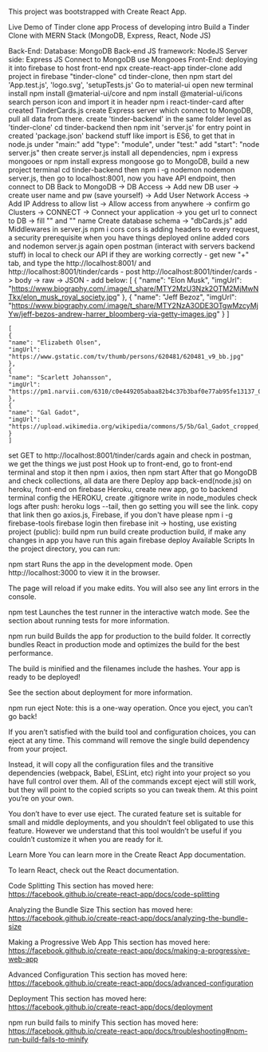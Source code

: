 This project was bootstrapped with Create React App.

Live Demo of Tinder clone app
Process of developing intro
Build a Tinder Clone with MERN Stack (MongoDB, Express, React, Node JS)

Back-End:
Database: MongoDB
Back-end JS framework: NodeJS
Server side: Express JS
Connect to MongoDB use Mongooes
Front-End:
deploying it into firebase to host front-end
npx create-react-app tinder-clone
add project in firebase "tinder-clone"
cd tinder-clone, then npm start
del 'App.test.js', 'logo.svg', 'setupTests.js'
Go to material-ui
open new terminal install npm install @material-ui/core and npm install @material-ui/icons
search person icon and import it in header
npm i react-tinder-card after created TinderCards.js
create Express server which connect to MongoDB, pull all data from there.
create 'tinder-backend' in the same folder level as 'tinder-clone'
cd tinder-backend then npm init
'server.js' for entry point
in created 'package.json' backend stuff like import is ES6, to get that in node.js under "main:" add "type": "module",
under "test:" add "start": "node server.js" then create server.js
install all dependencies, npm i express mongooes or npm install express mongoose
go to MongoDB, build a new project
terminal cd tinder-backend then npm i -g nodemon
nodemon server.js, then go to localhost:8001, now you have API endpoint, then connect to DB
Back to MongoDB -> DB Access -> Add new DB user -> create user name and pw (save yourself) -> Add User
Network Access -> Add IP Address to allow list -> Allow access from anywhere -> confirm
go Clusters -> CONNECT -> Connect your application -> you get url to connect to DB -> fill "<pw>" and "<db>" name
Create database schema -> "dbCards.js"
add Middlewares in server.js
npm i cors cors is adding headers to every request, a security prerequisite when you have things deployed online
added cors and nodemon server.js again
open postman (interact with servers backend stuff) in local to check our API if they are working correctly - get new "+" tab, and type the http://localhost:8001/ and http://localhost:8001/tinder/cards - post http://localhost:8001/tinder/cards -> body -> raw -> JSON - add below:
    [
    {
    "name": "Elon Musk",
    "imgUrl":
    "https://www.biography.com/.image/t_share/MTY2MzU3Nzk2OTM2MjMwNTkx/elon_musk_royal_society.jpg"
    },
    {
    "name": "Jeff Bezoz",
    "imgUrl":
    "https://www.biography.com/.image/t_share/MTY2NzA3ODE3OTgwMzcyMjYw/jeff-bezos-andrew-harrer_bloomberg-via-getty-images.jpg"
    }
    ]

    [
    {
    "name": "Elizabeth Olsen",
    "imgUrl":
    "https://www.gstatic.com/tv/thumb/persons/620481/620481_v9_bb.jpg"
    },
    {
    "name": "Scarlett Johansson",
    "imgUrl":
    "https://pm1.narvii.com/6310/c0e449205abaa82b4c37b3baf0e77ab95fe13137_00.jpg"
    },
    {
    "name": "Gal Gadot",
    "imgUrl":
    "https://upload.wikimedia.org/wikipedia/commons/5/5b/Gal_Gadot_cropped_lighting_corrected_2b.jpg"
    }
    ]
set GET to http://localhost:8001/tinder/cards again and check in postman, we get the things we just post
Hook up to front-end, go to front-end terminal and stop it then npm i axios, then npm start
After that go MongoDB and check collections, all data are there
Deploy app back-end(node.js) on heroku, front-end on firebase
Heroku, create new app, go to backend terminal config the HEROKU, create .gitignore write in node_modules
check logs after push: heroku logs --tail, then go setting you will see the link.
copy that link then go axios.js,
Firebase, if you don't have please npm i -g firebase-tools
firebase login then firebase init -> hosting, use existing project
(public): build
npm run build create production build, if make any changes in app you have run this again
firebase deploy
Available Scripts
In the project directory, you can run:

npm start
Runs the app in the development mode.
Open http://localhost:3000 to view it in the browser.

The page will reload if you make edits.
You will also see any lint errors in the console.

npm test
Launches the test runner in the interactive watch mode.
See the section about running tests for more information.

npm run build
Builds the app for production to the build folder.
It correctly bundles React in production mode and optimizes the build for the best performance.

The build is minified and the filenames include the hashes.
Your app is ready to be deployed!

See the section about deployment for more information.

npm run eject
Note: this is a one-way operation. Once you eject, you can’t go back!

If you aren’t satisfied with the build tool and configuration choices, you can eject at any time. This command will remove the single build dependency from your project.

Instead, it will copy all the configuration files and the transitive dependencies (webpack, Babel, ESLint, etc) right into your project so you have full control over them. All of the commands except eject will still work, but they will point to the copied scripts so you can tweak them. At this point you’re on your own.

You don’t have to ever use eject. The curated feature set is suitable for small and middle deployments, and you shouldn’t feel obligated to use this feature. However we understand that this tool wouldn’t be useful if you couldn’t customize it when you are ready for it.

Learn More
You can learn more in the Create React App documentation.

To learn React, check out the React documentation.

Code Splitting
This section has moved here: https://facebook.github.io/create-react-app/docs/code-splitting

Analyzing the Bundle Size
This section has moved here: https://facebook.github.io/create-react-app/docs/analyzing-the-bundle-size

Making a Progressive Web App
This section has moved here: https://facebook.github.io/create-react-app/docs/making-a-progressive-web-app

Advanced Configuration
This section has moved here: https://facebook.github.io/create-react-app/docs/advanced-configuration

Deployment
This section has moved here: https://facebook.github.io/create-react-app/docs/deployment

npm run build fails to minify
This section has moved here: https://facebook.github.io/create-react-app/docs/troubleshooting#npm-run-build-fails-to-minify
